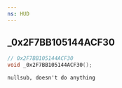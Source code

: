 ```yaml
---
ns: HUD
---
```

## _0x2F7BB105144ACF30

```c
// 0x2F7BB105144ACF30
void _0x2F7BB105144ACF30();
```

```
nullsub, doesn't do anything
```

